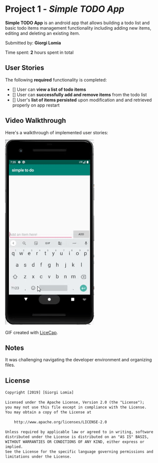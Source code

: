 # Project 1 - *Simple TODO App*

**Simple TODO App** is an android app that allows building a todo list and basic todo items management functionality including adding new items, editing and deleting an existing item.

Submitted by: **Giorgi Lomia**

Time spent: **2** hours spent in total

## User Stories

The following **required** functionality is completed:

* [] User can **view a list of todo items**
* [] User can **successfully add and remove items** from the todo list
* [] User's **list of items persisted** upon modification and and retrieved properly on app restart



## Video Walkthrough

Here's a walkthrough of implemented user stories:

<img src='https://github.com/GioLomia/simpletodo/blob/master/SimpleTODO.gif' width='' alt='Video Walkthrough' />

GIF created with [LiceCap](http://www.cockos.com/licecap/).

## Notes

It was challenging navigating the developer environment and organizing files.
## License

    Copyright [2019] [Giorgi Lomia]

    Licensed under the Apache License, Version 2.0 (the "License");
    you may not use this file except in compliance with the License.
    You may obtain a copy of the License at

        http://www.apache.org/licenses/LICENSE-2.0

    Unless required by applicable law or agreed to in writing, software
    distributed under the License is distributed on an "AS IS" BASIS,
    WITHOUT WARRANTIES OR CONDITIONS OF ANY KIND, either express or implied.
    See the License for the specific language governing permissions and
    limitations under the License.

